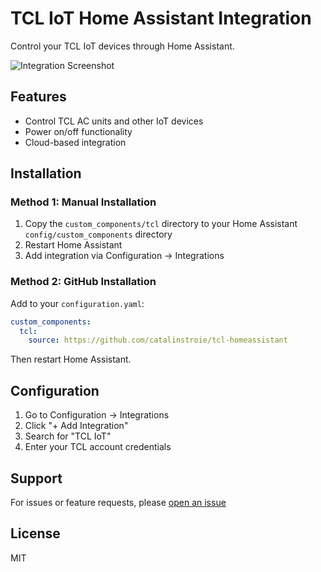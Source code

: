 # TCL IoT Home Assistant Integration

Control your TCL IoT devices through Home Assistant.

![Integration Screenshot](https://github.com/catalinstroie/tcl-homeassistant/raw/main/images/screenshot.png)

## Features
- Control TCL AC units and other IoT devices
- Power on/off functionality
- Cloud-based integration

## Installation

### Method 1: Manual Installation
1. Copy the `custom_components/tcl` directory to your Home Assistant `config/custom_components` directory
2. Restart Home Assistant
3. Add integration via Configuration -> Integrations

### Method 2: GitHub Installation
Add to your `configuration.yaml`:
```yaml
custom_components:
  tcl:
    source: https://github.com/catalinstroie/tcl-homeassistant
```
Then restart Home Assistant.

## Configuration
1. Go to Configuration -> Integrations
2. Click "+ Add Integration"
3. Search for "TCL IoT"
4. Enter your TCL account credentials

## Support
For issues or feature requests, please [open an issue](https://github.com/catalinstroie/tcl-homeassistant/issues)

## License
MIT
